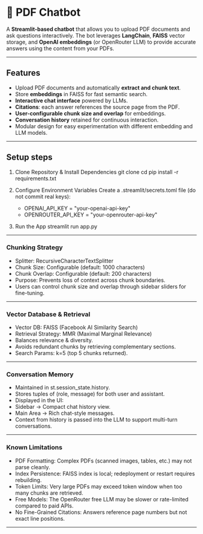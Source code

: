 # 📄 PDF Chatbot

A **Streamlit-based chatbot** that allows you to upload PDF documents and ask questions interactively. The bot leverages **LangChain**, **FAISS** vector storage, and **OpenAI embeddings** (or OpenRouter LLM) to provide accurate answers using the content from your PDFs.

---

## Features

- Upload PDF documents and automatically **extract and chunk text**.
- Store **embeddings** in FAISS for fast semantic search.
- **Interactive chat interface** powered by LLMs.
- **Citations**: each answer references the source page from the PDF.
- **User-configurable chunk size and overlap** for embeddings.
- **Conversation history** retained for continuous interaction.
- Modular design for easy experimentation with different embedding and LLM models.

---

## Setup steps
1. Clone Repository & Install Dependencies
git clone <your-repo-url>
cd <your-repo-folder>
pip install -r requirements.txt

2. Configure Environment Variables
Create a .streamlit/secrets.toml file (do not commit real keys):

    - OPENAI_API_KEY = "your-openai-api-key"
    - OPENROUTER_API_KEY = "your-openrouter-api-key"

3. Run the App
streamlit run app.py

---

### Chunking Strategy

- Splitter: RecursiveCharacterTextSplitter
- Chunk Size: Configurable (default: 1000 characters)
- Chunk Overlap: Configurable (default: 200 characters)
- Purpose: Prevents loss of context across chunk boundaries.
- Users can control chunk size and overlap through sidebar sliders for fine-tuning.

---

### Vector Database & Retrieval

- Vector DB: FAISS (Facebook AI Similarity Search)
- Retrieval Strategy: MMR (Maximal Marginal Relevance)
- Balances relevance & diversity.
- Avoids redundant chunks by retrieving complementary sections.
- Search Params: k=5 (top 5 chunks returned).

---

### Conversation Memory

- Maintained in st.session_state.history.
- Stores tuples of (role, message) for both user and assistant.
- Displayed in the UI:
- Sidebar → Compact chat history view.
- Main Area → Rich chat-style messages.
- Context from history is passed into the LLM to support multi-turn conversations.

---

### Known Limitations

- PDF Formatting: Complex PDFs (scanned images, tables, etc.) may not parse cleanly.
- Index Persistence: FAISS index is local; redeployment or restart requires rebuilding.
- Token Limits: Very large PDFs may exceed token window when too many chunks are retrieved.
- Free Models: The OpenRouter free LLM may be slower or rate-limited compared to paid APIs.
- No Fine-Grained Citations: Answers reference page numbers but not exact line positions.

---